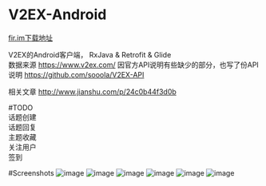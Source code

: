 # V2EX-Android

[fir.im下载地址](http://fir.im/sooooola)  


V2EX的Android客户端， RxJava & Retrofit & Glide   
数据来源 https://www.v2ex.com/
因官方API说明有些缺少的部分，也写了份API 说明 https://github.com/sooola/V2EX-API

相关文章 http://www.jianshu.com/p/24c0b44f3d0b

#TODO  
话题创建  
话题回复  
主题收藏  
关注用户  
签到

#Screenshots
![image](https://github.com/sooola/V2EX-Android/blob/master/screenshots/s0.png)
![image](https://github.com/sooola/V2EX-Android/blob/master/screenshots/s1.png)
![image](https://github.com/sooola/V2EX-Android/blob/master/screenshots/s2.png)
![image](https://github.com/sooola/V2EX-Android/blob/master/screenshots/s3.png)
![image](https://github.com/sooola/V2EX-Android/blob/master/screenshots/s4.png)
![image](https://github.com/sooola/V2EX-Android/blob/master/screenshots/s5.png)
